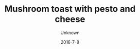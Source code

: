 ---
title: 'Mushroom toast with pesto and cheese'
description: ""
image: 03353a85470dcbbb57a5c91b8ebf705923ab09dd
price: '45'
size: '1'
color: '#ffffff'
meta:
    id: 20831302bf662b71976e81fba132bfda1acd5f35
    parentId: f20f57fa9c3d8bff0902cfb33f350091a3a48d51
    language: en
date: '2016-7-8'
author: Unknown
---